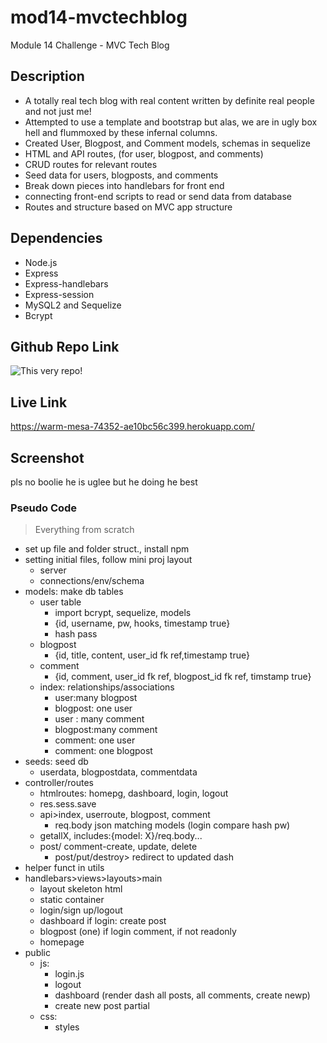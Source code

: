 # mod14-mvctechblog
Module 14 Challenge - MVC Tech Blog

## Description
- A totally real tech blog with real content written by definite real people and not just me!
- Attempted to use a template and bootstrap but alas, we are in ugly box hell and flummoxed by these infernal columns.
- Created User, Blogpost, and Comment models, schemas in sequelize
- HTML and API routes, (for user, blogpost, and comments)
- CRUD routes for relevant routes
- Seed data for users, blogposts, and comments
- Break down pieces into handlebars for front end
- connecting front-end scripts to read or send data from database
- Routes and structure based on MVC app structure

## Dependencies
- Node.js
- Express
- Express-handlebars
- Express-session
- MySQL2 and Sequelize
- Bcrypt

## Github Repo Link

![This very repo!](https://github.com/kumih0/mod14-mvctechblog)

## Live Link

https://warm-mesa-74352-ae10bc56c399.herokuapp.com/

## Screenshot

pls no boolie he is uglee but he doing he best

### Pseudo Code
>Everything from scratch
- set up file and folder struct., install npm
- setting initial files, follow mini proj layout
    - server
    - connections/env/schema
- models: make db tables
    - user table
        - import bcrypt, sequelize, models
        - {id, username, pw, hooks, timestamp true}
        - hash pass
    - blogpost
        - {id, title, content, user_id fk ref,timestamp true}
    - comment
        - {id, comment,  user_id fk ref, blogpost_id fk ref, timstamp true}
    - index: relationships/associations
        - user:many blogpost
        - blogpost: one user
        - user : many comment
        - blogpost:many comment
        - comment: one user
        - comment: one blogpost
- seeds: seed db
    - userdata, blogpostdata, commentdata
- controller/routes
    - htmlroutes: homepg, dashboard, login, logout
    - res.sess.save
    - api>index, userroute, blogpost, comment
        - req.body json matching models (login compare hash pw)
    - getallX, includes:{model: X}/req.body...
    - post/ comment-create, update, delete
        - post/put/destroy> redirect to updated dash
- helper funct in utils
- handlebars>views>layouts>main
    - layout skeleton html
    - static container
    - login/sign up/logout
    - dashboard if login: create post
    - blogpost (one) if login comment, if not readonly
    - homepage
- public 
    - js:
        - login.js
        - logout
        - dashboard (render dash all posts, all comments, create newp)
        - create new post partial
    - css:
        - styles
